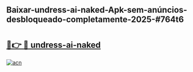 ## Baixar-undress-ai-naked-Apk-sem-anúncios-desbloqueado-completamente-2025-#764t6

# <h2><a href="https://ainizakaria.my?title=undress-ai-naked&ref=22M">🔗👉 🔴 undress-ai-naked</a></h2>

[![acn](https://github.com/user-attachments/assets/0f9c940e-d8b0-45ae-aac7-cd30a18b3e1c)](https://ainizakaria.my?title=undress-ai-naked&ref=22M)

